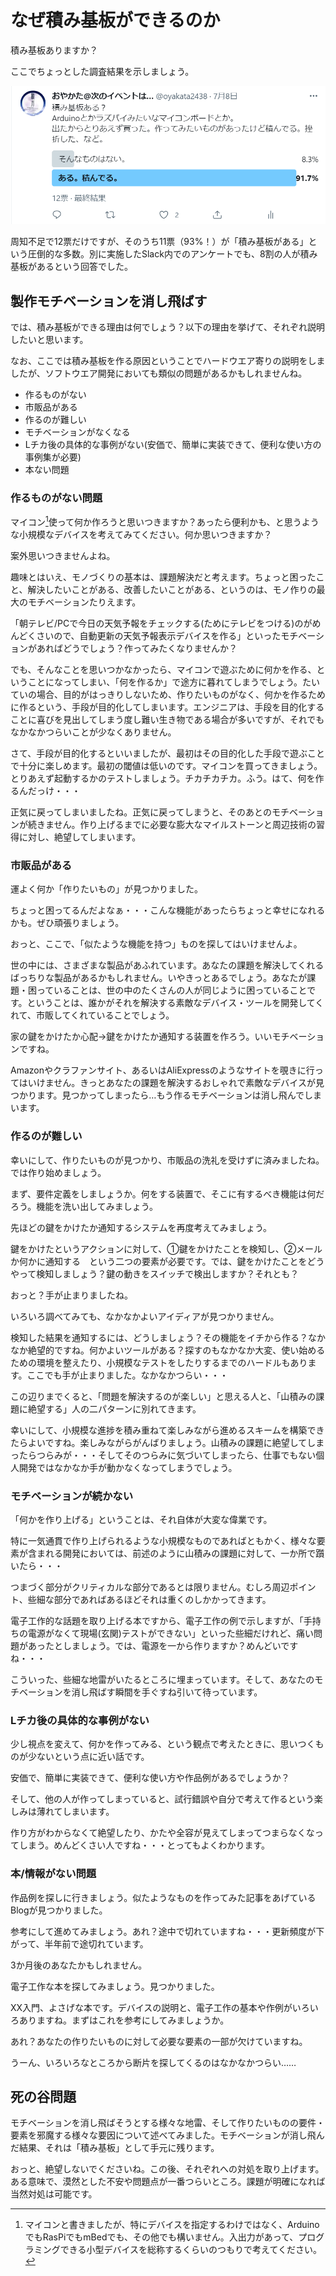 # なぜ積み基板ができるのか

積み基板ありますか？

ここでちょっとした調査結果を示しましょう。

![積み基板の有無に関するアンケート](images/chap-oyakata-why/survey.png?scale=0.5)

周知不足で12票だけですが、そのうち11票（93%！）が「積み基板がある」という圧倒的な多数。別に実施したSlack内でのアンケートでも、8割の人が積み基板があるという回答でした。

## 製作モチベーションを消し飛ばす
では、積み基板ができる理由は何でしょう？以下の理由を挙げて、それぞれ説明したいと思います。

なお、ここでは積み基板を作る原因ということでハードウエア寄りの説明をしましたが、ソフトウエア開発においても類似の問題があるかもしれませんね。

* 作るものがない
* 市販品がある
* 作るのが難しい
* モチベーションがなくなる
* Lチカ後の具体的な事例がない(安価で、簡単に実装できて、便利な使い方の事例集が必要)
* 本ない問題

### 作るものがない問題
マイコン[^micon]使って何か作ろうと思いつきますか？あったら便利かも、と思うような小規模なデバイスを考えてみてください。何か思いつきますか？

[^micon]: マイコンと書きましたが、特にデバイスを指定するわけではなく、ArduinoでもRasPiでもmBedでも、その他でも構いません。入出力があって、プログラミングできる小型デバイスを総称するくらいのつもりで考えてください。

案外思いつきませんよね。

趣味とはいえ、モノづくりの基本は、課題解決だと考えます。ちょっと困ったこと、解決したいことがある、改善したいことがある、というのは、モノ作りの最大のモチベーションたりえます。

「朝テレビ/PCで今日の天気予報をチェックする(ためにテレビをつける)のがめんどくさいので、自動更新の天気予報表示デバイスを作る」といったモチベーションがあればどうでしょう？作ってみたくなりませんか？

でも、そんなことを思いつかなかったら、マイコンで遊ぶために何かを作る、ということになってしまい、「何を作るか」で途方に暮れてしまうでしょう。たいていの場合、目的がはっきりしないため、作りたいものがなく、何かを作るために作るという、手段が目的化してしまいます。エンジニアは、手段を目的化することに喜びを見出してしまう度し難い生き物である場合が多いですが、それでもなかなかつらいことが少なくありません。

さて、手段が目的化するといいましたが、最初はその目的化した手段で遊ぶことで十分に楽しめます。最初の閾値は低いのです。マイコンを買ってきましょう。とりあえず起動するかのテストしましょう。チカチカチカ。ふう。はて、何を作るんだっけ・・・

正気に戻ってしまいましたね。正気に戻ってしまうと、そのあとのモチベーションが続きません。作り上げるまでに必要な膨大なマイルストーンと周辺技術の習得に対し、絶望してしまいます。

### 市販品がある
運よく何か「作りたいもの」が見つかりました。

ちょっと困ってるんだよなぁ・・・こんな機能があったらちょっと幸せになれるかも。ぜひ頑張りましょう。

おっと、ここで、「似たような機能を持つ」ものを探してはいけませんよ。

世の中には、さまざまな製品があふれています。あなたの課題を解決してくれるばっちりな製品があるかもしれません。いやきっとあるでしょう。あなたが課題・困っていることは、世の中のたくさんの人が同じように困っていることです。ということは、誰かがそれを解決する素敵なデバイス・ツールを開発してくれて、市販してくれていることでしょう。

家の鍵をかけたか心配→鍵をかけたか通知する装置を作ろう。いいモチベーションですね。

Amazonやクラファンサイト、あるいはAliExpressのようなサイトを覗きに行ってはいけません。きっとあなたの課題を解決するおしゃれで素敵なデバイスが見つかります。見つかってしまったら…もう作るモチベーションは消し飛んでしまいます。

### 作るのが難しい
幸いにして、作りたいものが見つかり、市販品の洗礼を受けずに済みましたね。では作り始めましょう。

まず、要件定義をしましょうか。何をする装置で、そこに有するべき機能は何だろう。機能を洗い出してみましょう。

先ほどの鍵をかけたか通知するシステムを再度考えてみましょう。

鍵をかけたというアクションに対して、①鍵をかけたことを検知し、②メールか何かに通知する　という二つの要素が必要です。では、鍵をかけたことをどうやって検知しましょう？鍵の動きをスイッチで検出しますか？それとも？


おっと？手が止まりましたね。

いろいろ調べてみても、なかなかよいアイディアが見つかりません。

検知した結果を通知するには、どうしましょう？その機能をイチから作る？なかなか絶望的ですね。何かよいツールがある？探すのもなかなか大変、使い始めるための環境を整えたり、小規模なテストをしたりするまでのハードルもあります。ここでも手が止まりました。なかなかつらい・・・

この辺りまでくると、「問題を解決するのが楽しい」と思える人と、「山積みの課題に絶望する」人の二パターンに別れてきます。

幸いにして、小規模な進捗を積み重ねて楽しみながら進めるスキームを構築できたらよいですね。楽しみながらがんばりましょう。山積みの課題に絶望してしまったらつらみが・・・そしてそのつらみに気づいてしまったら、仕事でもない個人開発ではなかなか手が動かなくなってしまうでしょう。

### モチベーションが続かない
「何かを作り上げる」ということは、それ自体が大変な偉業です。

特に一気通貫で作り上げられるような小規模なものであればともかく、様々な要素が含まれる開発においては、前述のように山積みの課題に対して、一か所で躓いたら・・・

つまづく部分がクリティカルな部分であるとは限りません。むしろ周辺ポイント、些細な部分であればあるほどそれは重くのしかかってきます。

電子工作的な話題を取り上げる本ですから、電子工作の例で示しますが、「手持ちの電源がなくて現場(玄関)テストができない」といった些細だけれど、痛い問題があったとしましょう。では、電源を一から作りますか？めんどいですね・・・

こういった、些細な地雷がいたるところに埋まっています。そして、あなたのモチベーションを消し飛ばす瞬間を手ぐすね引いて待っています。

### Lチカ後の具体的な事例がない

少し視点を変えて、何かを作ってみる、という観点で考えたときに、思いつくものが少ないという点に近い話です。

安価で、簡単に実装できて、便利な使い方や作品例があるでしょうか？

そして、他の人が作ってしまっていると、試行錯誤や自分で考えて作るという楽しみは薄れてしまいます。

作り方がわからなくて絶望したり、かたや全容が見えてしまってつまらなくなってしまう。めんどくさい人ですね・・・とってもよくわかります。

### 本/情報がない問題
作品例を探しに行きましょう。似たようなものを作ってみた記事をあげているBlogが見つかりました。

参考にして進めてみましょう。あれ？途中で切れていますね・・・更新頻度が下がって、半年前で途切れています。

3か月後のあなたかもしれません。

電子工作な本を探してみましょう。見つかりました。

XX入門、よさげな本です。デバイスの説明と、電子工作の基本や作例がいろいろありますね。まずはこれを参考にしてみましょうか。

あれ？あなたの作りたいものに対して必要な要素の一部が欠けていますね。

うーん、いろいろなところから断片を探してくるのはなかなかつらい……

## 死の谷問題
モチベーションを消し飛ばそうとする様々な地雷、そして作りたいものの要件・要素を邪魔する様々な要因について述べてみました。モチベーションが消し飛んだ結果、それは「積み基板」として手元に残ります。

おっと、絶望しないでくださいね。この後、それぞれへの対処を取り上げます。ある意味で、漠然とした不安や問題点が一番つらいところ。課題が明確になれば当然対処は可能です。
